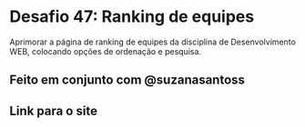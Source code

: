# Desafio 47: Ranking de equipes
Aprimorar a página de ranking de equipes da disciplina de Desenvolvimento WEB, colocando opções de ordenação e pesquisa.

## Feito em conjunto com @suzanasantoss

## Link para o site
